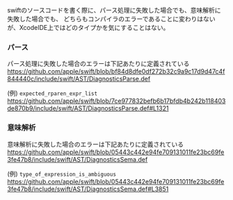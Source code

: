 swiftのソースコードを書く際に、パース処理に失敗した場合でも、意味解析に失敗した場合でも、
どちらもコンパイラのエラーであることに変わりはないが、XcodeIDE上ではどのタイプかを気にすることはない。

### パース

パース処理に失敗した場合のエラーは下記あたりに定義されている
https://github.com/apple/swift/blob/bf84d8dfe0df272b32c9a9c17d9d47c4f844440c/include/swift/AST/DiagnosticsParse.def

(例)
`expected_rparen_expr_list`
https://github.com/apple/swift/blob/7ce977832befb6b17bfdb4b242b118403de870b9/include/swift/AST/DiagnosticsParse.def#L1321

### 意味解析

意味解析に失敗した場合のエラーは下記あたりに定義されている
https://github.com/apple/swift/blob/05443c442e94fe709131011fe23bc69fe3fe47b8/include/swift/AST/DiagnosticsSema.def

(例)
`type_of_expression_is_ambiguous`
https://github.com/apple/swift/blob/05443c442e94fe709131011fe23bc69fe3fe47b8/include/swift/AST/DiagnosticsSema.def#L3851
